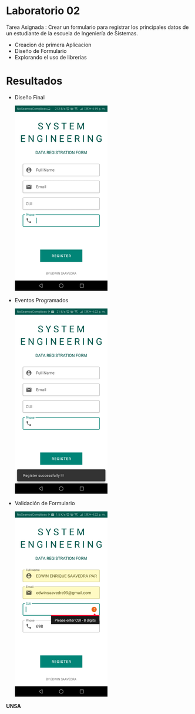 # Laboratorio 02

Tarea Asignada : Crear un formulario para registrar los principales datos de un estudiante de la escuela de Ingeniería de Sistemas. 

  - Creacion de primera Aplicacion
  - Diseño de Formulario
  - Explorando el uso de librerias

# Resultados

  - Diseño Final

    ![Screenshot](recursos/image1.png)

  - Eventos Programados
  
    ![Screenshot](recursos/image.png)

  - Validación de Formulario

    ![Screenshot](recursos/image2.png)
  

**UNSA**
